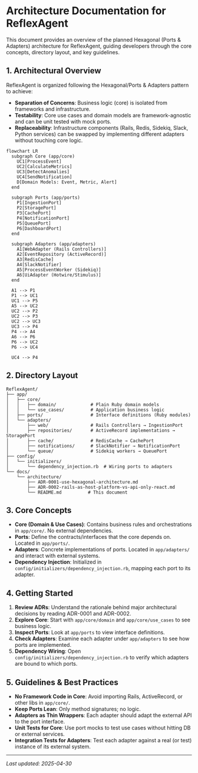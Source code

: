 # Architecture Documentation for ReflexAgent

This document provides an overview of the planned Hexagonal (Ports & Adapters) architecture for ReflexAgent, guiding developers through the core concepts, directory layout, and key guidelines.

## 1. Architectural Overview

ReflexAgent is organized following the Hexagonal/Ports & Adapters pattern to achieve:

- **Separation of Concerns**: Business logic (core) is isolated from frameworks and infrastructure.
- **Testability**: Core use cases and domain models are framework-agnostic and can be unit tested with mock ports.
- **Replaceability**: Infrastructure components (Rails, Redis, Sidekiq, Slack, Python services) can be swapped by implementing different adapters without touching core logic.

```mermaid
flowchart LR
  subgraph Core (app/core)
    UC1[ProcessEvent]
    UC2[CalculateMetrics]
    UC3[DetectAnomalies]
    UC4[SendNotification]
    D[Domain Models: Event, Metric, Alert]
  end

  subgraph Ports (app/ports)
    P1[IngestionPort]
    P2[StoragePort]
    P3[CachePort]
    P4[NotificationPort]
    P5[QueuePort]
    P6[DashboardPort]
  end

  subgraph Adapters (app/adapters)
    A1[WebAdapter (Rails Controllers)]
    A2[EventRepository (ActiveRecord)]
    A3[RedisCache]
    A4[SlackNotifier]
    A5[ProcessEventWorker (Sidekiq)]
    A6[UiAdapter (Hotwire/Stimulus)]
  end

  A1 --> P1
  P1 --> UC1
  UC1 --> P5
  A5 --> UC2
  UC2 --> P2
  UC2 --> P3
  UC2 --> UC3
  UC3 --> P4
  P4 --> A4
  A6 --> P6
  P6 --> UC2
  P6 --> UC4

  UC4 --> P4
```  

## 2. Directory Layout

```
ReflexAgent/
├── app/
│   ├── core/
│   │   ├── domain/             # Plain Ruby domain models
│   │   └── use_cases/          # Application business logic
│   ├── ports/                  # Interface definitions (Ruby modules)
│   └── adapters/
│       ├── web/                # Rails Controllers → IngestionPort
│       ├── repositories/       # ActiveRecord implementations → StoragePort
│       ├── cache/              # RedisCache → CachePort
│       ├── notifications/      # SlackNotifier → NotificationPort
│       └── queue/              # Sidekiq workers → QueuePort
├── config/
│   └── initializers/
│       └── dependency_injection.rb  # Wiring ports to adapters
└── docs/
    └── architecture/
        ├── ADR-0001-use-hexagonal-architecture.md
        ├── ADR-0002-rails-as-host-platform-vs-api-only-react.md
        └── README.md          # This document
```

## 3. Core Concepts

- **Core (Domain & Use Cases)**: Contains business rules and orchestrations in `app/core/`. No external dependencies.
- **Ports**: Define the contracts/interfaces that the core depends on. Located in `app/ports/`.
- **Adapters**: Concrete implementations of ports. Located in `app/adapters/` and interact with external systems.
- **Dependency Injection**: Initialized in `config/initializers/dependency_injection.rb`, mapping each port to its adapter.

## 4. Getting Started

1. **Review ADRs**: Understand the rationale behind major architectural decisions by reading ADR-0001 and ADR-0002.
2. **Explore Core**: Start with `app/core/domain` and `app/core/use_cases` to see business logic.
3. **Inspect Ports**: Look at `app/ports` to view interface definitions.
4. **Check Adapters**: Examine each adapter under `app/adapters` to see how ports are implemented.
5. **Dependency Wiring**: Open `config/initializers/dependency_injection.rb` to verify which adapters are bound to which ports.

## 5. Guidelines & Best Practices

- **No Framework Code in Core**: Avoid importing Rails, ActiveRecord, or other libs in `app/core/`.
- **Keep Ports Lean**: Only method signatures; no logic.
- **Adapters as Thin Wrappers**: Each adapter should adapt the external API to the port interface.
- **Unit Tests for Core**: Use port mocks to test use cases without hitting DB or external services.
- **Integration Tests for Adapters**: Test each adapter against a real (or test) instance of its external system.

---

*Last updated: 2025-04-30*

